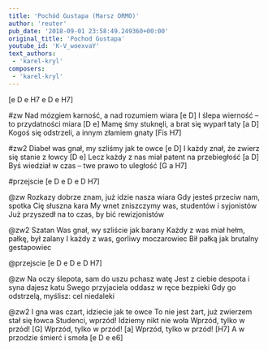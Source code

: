 ```yaml
---
title: 'Pochód Gustapa (Marsz ORMO)'
author: 'reuter'
pub_date: '2018-09-01 23:58:49.249360+00:00'
original_title: 'Pochod Gustapa'
youtube_id: 'K-V_woexvaY'
text_authors:
 - 'karel-kryl'
composers:
 - 'karel-kryl'
---
```


[e D e H7 e D e H7]

#zw
Nad mózgiem karność, a nad rozumiem wiara [e D]
I ślepa wierność – to przydatności miara [D e]
Mamę śmy stuknęli, a brat się wyparł taty [a D]
Kogoś się odstrzeli, a innym złamiem gnaty [Fis H7]

#zw2
Diabeł was gnał, my szliśmy jak te owce [e D]
I każdy znał, że zwierz się stanie z łowcy [D e]
Lecz każdy z nas miał patent na przebiegłość [a D]
Byś wiedział w czas – twe prawo to uległość [G a H7]

#przejscie
[e D e D e D H7]

@zw
Rozkazy dobrze znam, już idzie nasza wiara
Gdy jesteś przeciw nam, spotka Cię słuszna kara
My wnet zniszczymy was, studentów i syjonistów
Już przyszedł na to czas, by bić rewizjonistów

@zw2
Szatan Was gnał, wy szliście jak barany
Każdy z was miał hełm, pałkę, był zalany
I każdy z was, gorliwy moczarowiec
Bił pałką jak brutalny gestapowiec

@przejscie
[e D e D e D H7]

@zw
Na oczy ślepota, sam do uszu pchasz watę
Jest z ciebie despota i syna dajesz katu
Swego przyjaciela oddasz w ręce bezpieki
Gdy go odstrzelą, myślisz: cel niedaleki

@zw2
I gna was czart, idziecie jak te owce
To nie jest żart, już zwierzem stał się łowca
Studenci, wprzód! Idziemy nikt nie woła
Wprzód, tylko w przód! [G]
Wprzód, tylko w przód! [a]
Wprzód, tylko w przód! [H7]
A w przodzie śmierć i smoła [e D e e6]